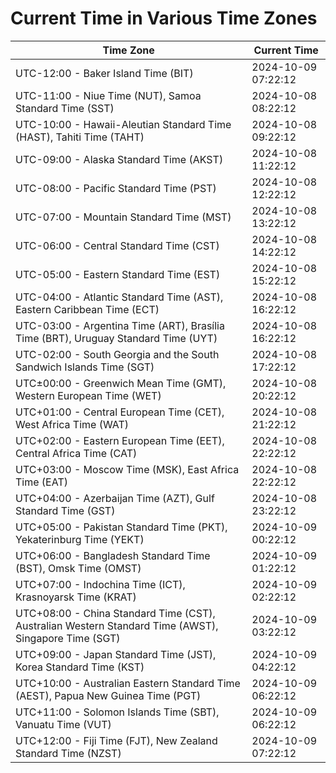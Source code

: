 # Current Time in Various Time Zones

| Time Zone | Current Time |
|-----------|--------------|
| UTC-12:00 - Baker Island Time (BIT) | 2024-10-09 07:22:12 |
| UTC-11:00 - Niue Time (NUT), Samoa Standard Time (SST) | 2024-10-08 08:22:12 |
| UTC-10:00 - Hawaii-Aleutian Standard Time (HAST), Tahiti Time (TAHT) | 2024-10-08 09:22:12 |
| UTC-09:00 - Alaska Standard Time (AKST) | 2024-10-08 11:22:12 |
| UTC-08:00 - Pacific Standard Time (PST) | 2024-10-08 12:22:12 |
| UTC-07:00 - Mountain Standard Time (MST) | 2024-10-08 13:22:12 |
| UTC-06:00 - Central Standard Time (CST) | 2024-10-08 14:22:12 |
| UTC-05:00 - Eastern Standard Time (EST) | 2024-10-08 15:22:12 |
| UTC-04:00 - Atlantic Standard Time (AST), Eastern Caribbean Time (ECT) | 2024-10-08 16:22:12 |
| UTC-03:00 - Argentina Time (ART), Brasília Time (BRT), Uruguay Standard Time (UYT) | 2024-10-08 16:22:12 |
| UTC-02:00 - South Georgia and the South Sandwich Islands Time (SGT) | 2024-10-08 17:22:12 |
| UTC±00:00 - Greenwich Mean Time (GMT), Western European Time (WET) | 2024-10-08 20:22:12 |
| UTC+01:00 - Central European Time (CET), West Africa Time (WAT) | 2024-10-08 21:22:12 |
| UTC+02:00 - Eastern European Time (EET), Central Africa Time (CAT) | 2024-10-08 22:22:12 |
| UTC+03:00 - Moscow Time (MSK), East Africa Time (EAT) | 2024-10-08 22:22:12 |
| UTC+04:00 - Azerbaijan Time (AZT), Gulf Standard Time (GST) | 2024-10-08 23:22:12 |
| UTC+05:00 - Pakistan Standard Time (PKT), Yekaterinburg Time (YEKT) | 2024-10-09 00:22:12 |
| UTC+06:00 - Bangladesh Standard Time (BST), Omsk Time (OMST) | 2024-10-09 01:22:12 |
| UTC+07:00 - Indochina Time (ICT), Krasnoyarsk Time (KRAT) | 2024-10-09 02:22:12 |
| UTC+08:00 - China Standard Time (CST), Australian Western Standard Time (AWST), Singapore Time (SGT) | 2024-10-09 03:22:12 |
| UTC+09:00 - Japan Standard Time (JST), Korea Standard Time (KST) | 2024-10-09 04:22:12 |
| UTC+10:00 - Australian Eastern Standard Time (AEST), Papua New Guinea Time (PGT) | 2024-10-09 06:22:12 |
| UTC+11:00 - Solomon Islands Time (SBT), Vanuatu Time (VUT) | 2024-10-09 06:22:12 |
| UTC+12:00 - Fiji Time (FJT), New Zealand Standard Time (NZST) | 2024-10-09 07:22:12 |
